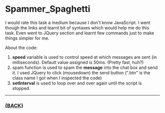 # Spammer_Spaghetti
I would rate this task a medium because I don't know JavaScript.
I went though the links and learnt bit of syntaxes which would help me do this task. Even went to JQuery section and learnt few commands just to make things simpler for me.

About the code:
1. **speed** variable is used to control speed at which messages are sent (in milliseconds). Default value assigned is 50ms. (Pretty fast, huh?)
2. spam function is used to spam the **message** into the chat box and send it. I used JQuery to click (mousedown) the send button (".btn" is the class name I got when I inspected the code)
3. **setInterval** is used to loop over and over again until the script is stopped.

---

### [(BACK)](https://github.com/theamankumarsingh/amfoss-tasks)
